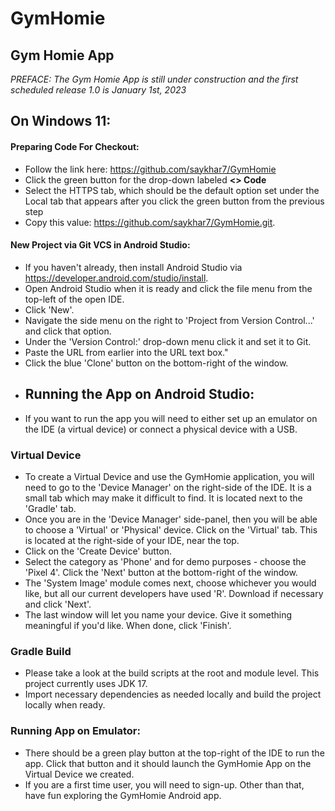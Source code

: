 # GymHomie

## Gym Homie App
*PREFACE: The Gym Homie App is still under construction and the first scheduled release 1.0 is January 1st, 2023*
## On Windows 11:
#### Preparing Code For Checkout:
* Follow the link here: https://github.com/saykhar7/GymHomie
* Click the green button for the drop-down labeled **<> Code**
* Select the HTTPS tab, which should be the default option set under the Local tab that appears after you click the green button from the previous step
* Copy this value: https://github.com/saykhar7/GymHomie.git. 
#### New Project via Git VCS in Android Studio:
* If you haven't already, then install Android Studio via https://developer.android.com/studio/install.
* Open Android Studio when it is ready and click the file menu from the top-left of the open IDE.
* Click 'New'.
* Navigate the side menu on the right to 'Project from Version Control...' and click that option.
* Under the 'Version Control:' drop-down menu click it and set it to Git.
* Paste the URL from earlier into the URL text box."
* Click the blue 'Clone' button on the bottom-right of the window.
* ## Running the App on Android Studio:
* If you want to run the app you will need to either set up an emulator on the IDE (a virtual device) or connect a physical device with a USB.
### Virtual Device
* To create a Virtual Device and use the GymHomie application, you will need to go to the 'Device Manager' on the right-side of the IDE. It is a small tab which may make it difficult to find. It is located next to the 'Gradle' tab.
* Once you are in the 'Device Manager' side-panel, then you will be able to choose a 'Virtual' or 'Physical' device. Click on the 'Virtual' tab. This is located at the right-side of your IDE, near the top.
* Click on the 'Create Device' button.
* Select the category as 'Phone' and for demo purposes - choose the 'Pixel 4'. Click the 'Next' button at the bottom-right of the window.
* The 'System Image' module comes next, choose whichever you would like, but all our current developers have used 'R'. Download if necessary and click 'Next'.
* The last window will let you name your device. Give it something meaningful if you'd like. When done, click 'Finish'.
### Gradle Build
* Please take a look at the build scripts at the root and module level. This project currently uses JDK 17.
* Import necessary dependencies as needed locally and build the project locally when ready.
### Running App on Emulator:
* There should be a green play button at the top-right of the IDE to run the app. Click that button and it should launch the GymHomie App on the Virtual Device we created.
* If you are a first time user, you will need to sign-up. Other than that, have fun exploring the GymHomie Android app. 
 
